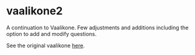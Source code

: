 # vaalikone2

A continuation to Vaalikone. Few adjustments and additions including the option to add and modify questions. 

See the original vaalikone [here](https://github.com/jobbaripojat/vaalikone).
